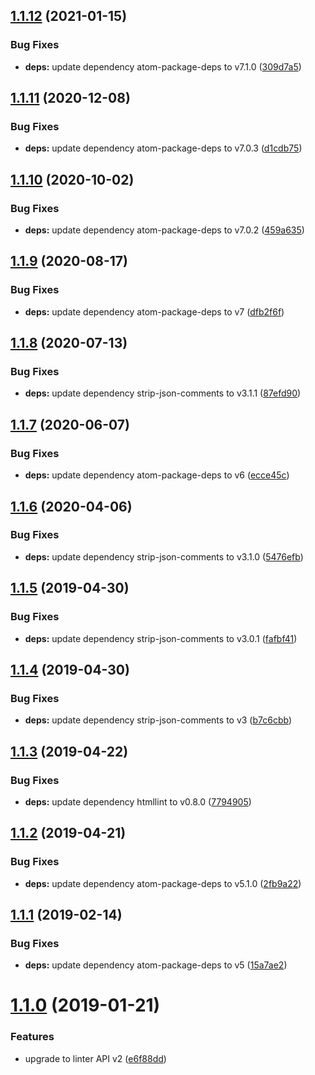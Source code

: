 ## [1.1.12](https://github.com/AtomLinter/linter-htmllint/compare/v1.1.11...v1.1.12) (2021-01-15)


### Bug Fixes

* **deps:** update dependency atom-package-deps to v7.1.0 ([309d7a5](https://github.com/AtomLinter/linter-htmllint/commit/309d7a5e1bd9774cff20b3ded1780c6c21413f2e))

## [1.1.11](https://github.com/AtomLinter/linter-htmllint/compare/v1.1.10...v1.1.11) (2020-12-08)


### Bug Fixes

* **deps:** update dependency atom-package-deps to v7.0.3 ([d1cdb75](https://github.com/AtomLinter/linter-htmllint/commit/d1cdb75bf7c7d35946b8614882e5641cc4a27041))

## [1.1.10](https://github.com/AtomLinter/linter-htmllint/compare/v1.1.9...v1.1.10) (2020-10-02)


### Bug Fixes

* **deps:** update dependency atom-package-deps to v7.0.2 ([459a635](https://github.com/AtomLinter/linter-htmllint/commit/459a63529a698a2a617baa876dfe70a353860378))

## [1.1.9](https://github.com/AtomLinter/linter-htmllint/compare/v1.1.8...v1.1.9) (2020-08-17)


### Bug Fixes

* **deps:** update dependency atom-package-deps to v7 ([dfb2f6f](https://github.com/AtomLinter/linter-htmllint/commit/dfb2f6fcc92f86ee2c9eeb451055341f70543383))

## [1.1.8](https://github.com/AtomLinter/linter-htmllint/compare/v1.1.7...v1.1.8) (2020-07-13)


### Bug Fixes

* **deps:** update dependency strip-json-comments to v3.1.1 ([87efd90](https://github.com/AtomLinter/linter-htmllint/commit/87efd90367470acc0cb594d72927ff307733a89d))

## [1.1.7](https://github.com/AtomLinter/linter-htmllint/compare/v1.1.6...v1.1.7) (2020-06-07)


### Bug Fixes

* **deps:** update dependency atom-package-deps to v6 ([ecce45c](https://github.com/AtomLinter/linter-htmllint/commit/ecce45c9d1f2730a008e3f37c19ac63fe1d4e1d6))

## [1.1.6](https://github.com/AtomLinter/linter-htmllint/compare/v1.1.5...v1.1.6) (2020-04-06)


### Bug Fixes

* **deps:** update dependency strip-json-comments to v3.1.0 ([5476efb](https://github.com/AtomLinter/linter-htmllint/commit/5476efb61466db7b571cdeba6a9967417890edf7))

## [1.1.5](https://github.com/AtomLinter/linter-htmllint/compare/v1.1.4...v1.1.5) (2019-04-30)


### Bug Fixes

* **deps:** update dependency strip-json-comments to v3.0.1 ([fafbf41](https://github.com/AtomLinter/linter-htmllint/commit/fafbf41))

## [1.1.4](https://github.com/AtomLinter/linter-htmllint/compare/v1.1.3...v1.1.4) (2019-04-30)


### Bug Fixes

* **deps:** update dependency strip-json-comments to v3 ([b7c6cbb](https://github.com/AtomLinter/linter-htmllint/commit/b7c6cbb))

## [1.1.3](https://github.com/AtomLinter/linter-htmllint/compare/v1.1.2...v1.1.3) (2019-04-22)


### Bug Fixes

* **deps:** update dependency htmllint to v0.8.0 ([7794905](https://github.com/AtomLinter/linter-htmllint/commit/7794905))

## [1.1.2](https://github.com/AtomLinter/linter-htmllint/compare/v1.1.1...v1.1.2) (2019-04-21)


### Bug Fixes

* **deps:** update dependency atom-package-deps to v5.1.0 ([2fb9a22](https://github.com/AtomLinter/linter-htmllint/commit/2fb9a22))

## [1.1.1](https://github.com/AtomLinter/linter-htmllint/compare/v1.1.0...v1.1.1) (2019-02-14)


### Bug Fixes

* **deps:** update dependency atom-package-deps to v5 ([15a7ae2](https://github.com/AtomLinter/linter-htmllint/commit/15a7ae2))

# [1.1.0](https://github.com/AtomLinter/linter-htmllint/compare/v1.0.1...v1.1.0) (2019-01-21)


### Features

* upgrade to linter API v2 ([e6f88dd](https://github.com/AtomLinter/linter-htmllint/commit/e6f88dd))
